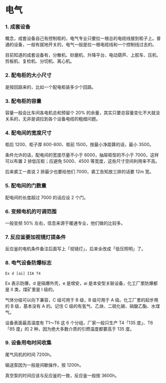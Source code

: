 # 电气

### 1. 成套设备

概念，成套设备自己有控制柜的，电气专业只要拉一根总的电缆线接到柜子上。普通的设备，一般有就地开关的，电气一般是拉一根电缆线和一个控制线过去的。

目前知道的成套设备有，分散机、砂磨机、升降平台、电动葫芦、上胶车、压机、剪板机、复检机、分切机、离心机。

### 2. 配电柜的大小尺寸

是按回路来的，比如一个配电柜装多少个回路。

### 3. 配电柜的容量

容量一般会比车间各电机总和预留个 20% 的余量，其实只要总容量变化不大就没关系的，无非是调拉到各个设备电缆的粗细问题。

### 4. 配电间的宽度尺寸

柜后 1200、柜子厚 600-800、柜前 1500，按最小净距算的话，最小 3500。

条件允许的话，配电间的宽度尽量不小于 6000，抽屉柜型的不小于 7000，这样可以布置 2 排低压柜；应避免 5000、4500 等宽度，这些尺寸空间利用率不高。

后来裘工一直说 2 排最少也要给他们 7000，裘工告知放三排的话要 12m 宽。

### 5. 配电间的门数量

配电间的长度超过 7000 的话应设 2 个门。

### 6. 变频电机的可调范围

一般变频 50% 左右，信息来源于暖通专业，他们做的比较多。

### 7. 反应釜要加视镜灯提条件

反应釜的电机条件备注后面写上「视镜灯」，后来全改成「低压照明」了。

### 8. 电气设备防爆标志
	Ex d [ai] IIA T4

Ex 表示防爆，d 是隔爆外壳，e 是增安，ai 是本安型关联设备，化工厂里防爆都是 II 类，煤矿里是 I 级的。

气体分级可以向下兼容，C 级可用于 B 级，B 级可用于 A 级。化工厂里的起步用的 B 级，基本没有 A 的。记住 C 级的有氢气、乙炔、二硫化碳、硝酸乙酯、水煤气。

设备表面最高温度有 T1～T6 这 6 个分组，厂家一般只生产 T4「135 度」、T6 「85 度」的 2 种，因为绝大多数介质的引燃温度都要高于 135 度。

### 9. 设备用电时间收集
尾气风机的时间 7200h。

输送泵因为一般是间歇操作，按 1200h。

真空泵的时间应该与反应釜的一致，反应釜一般按 3600h。









